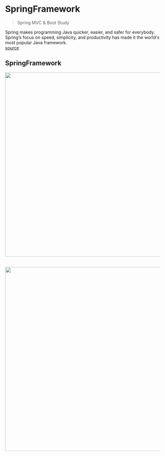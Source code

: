 # SpringFramework
> Spring MVC & Boot Study   

Spring makes programming Java quicker, easier, and safer for everybody.   
Spring’s focus on speed, simplicity, and productivity has made it the world's most popular Java framework.   
[source](https://spring.io/why-spring)   


SpringFramework   
--------------------------------------


<div>
	<img width="600" src="https://user-images.githubusercontent.com/45645824/89726104-b0b3c900-da51-11ea-9150-c606c6b79367.png">
	<br><br><br>
	<img width="600" src="https://user-images.githubusercontent.com/45645824/89726105-b1e4f600-da51-11ea-9a59-6aa255a0b82a.png">
</div>